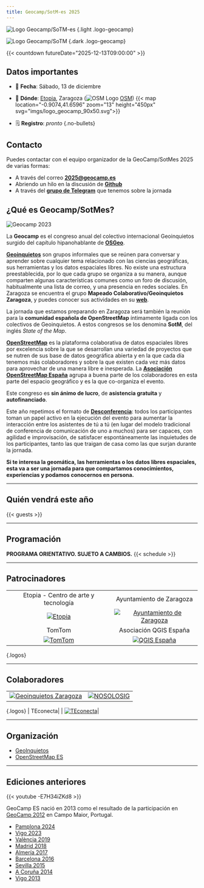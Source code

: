 ```yaml
---
title: Geocamp/SotM-es 2025 
---
```


<!-- Logos en tema claro y oscuro -->
![Logo Geocamp/SoTM-es](imgs/logo_geocamp_sotm_2025_web.svg)
{.light .logo-geocamp}

![Logo Geocamp/SoTM](imgs/logo_geocamp_sotm_2025_web_dark.svg)
{.dark .logo-geocamp}

{{< countdown futureDate="2025-12-13T09:00:00" >}}


## Datos importantes

* 📆 **Fecha**: Sábado, 13 de diciembre
* 📌 **Dónde**: [Etopia](https://www.zaragoza.es/sede/portal/etopia/), Zaragoza 
  (![OSM Logo](imgs/osm_logo_icon.svg) [OSM](https://www.openstreetmap.org/way/252382404))
{{< map location="-0.9074,41.6596" zoom="13" height="450px" svg="imgs/logo_geocamp_90x50.svg">}}

* 🗒 **Registro**: _pronto_
{.no-bullets}
## Contacto

Puedes contactar con el equipo organizador de la GeoCamp/SotMes 2025 de varias formas:

* A través del correo [**2025@geocamp.es**](mailto:2025@geocamp.es?Subject=Contacto%20GeoCamp-SotMes%202025)
* Abriendo un hilo en la discusión de [**Github**](https://github.com/geocamp-es/2025/discussions)
* A través del [**grupo de Telegram**](https://t.me/+s-M8b2nxP2hmNjFk) que tenemos sobre la jornada

## ¿Qué es Geocamp/SotMes?

![Geocamp 2023](imgs/geocamp2023.jpg)

La **Geocamp** es el congreso anual del colectivo internacional Geoinquietos surgido del capítulo hipanohablante de [**OSGeo**](https://osgeo.org).

[**Geoinquietos**](https://geoinquietos.org) son grupos informales que se reúnen para conversar y aprender sobre cualquier tema relacionado con las ciencias geográficas, sus herramientas y los datos espaciales libres. No existe una estructura preestablecida, por lo que cada grupo se organiza a su manera, aunque comparten algunas características comunes como un foro de discusión, habitualmente una lista de correo, y una presencia en redes sociales. En Zaragoza se encuentra el grupo **Mapeado Colaborativo/Geoinquietos Zaragoza**, y puedes conocer sus actividades en su [**web**](https://mapcolabora.org).

La jornada que estamos preparando en Zaragoza será también la reunión para la **comunidad española de OpenStreetMap** íntimamente ligada con los colectivos de Geoinquietos. A estos congresos se los denomina **SotM**, del inglés *State of the Map*.

[**OpenStreetMap**](https://wiki.openstreetmap.org/wiki/ES:P%C3%A1gina_principal) es la plataforma colaborativa de datos espaciales libres por excelencia sobre la que se desarrollan una variedad de proyectos que se nutren de sus base de datos geográfica abierta y en la que cada día tenemos más colaboradores y sobre la que existen cada vez más datos para aprovechar de una manera libre e inesperada. La [**Asociación OpenStreetMap España**](https://openstreetmap.es) agrupa a buena parte de los colaboradores en esta parte del espacio geográfico y es la que co-organiza el evento.

Este congreso es **sin ánimo de lucro**, de **asistencia gratuita** y **autofinanciado**.

Este año repetimos el formato de [**Desconferencia**](https://es.wikipedia.org/wiki/Desconferencia): todos los participantes toman un papel activo en la ejecución del evento para aumentar la interacción entre los asistentes de tú a tú (en lugar del modelo tradicional de conferencia de comunicación de uno a muchos) para ser capaces, con agilidad e improvisación, de satisfacer espontáneamente las inquietudes de los participantes, tanto las que traigan de casa como las que surjan durante la jornada.

**Si te interesa la geomática, las herramientas o los datos libres espaciales, esta va a ser una jornada para que compartamos conocimientos, experiencias y podamos conocernos en persona.**
- - -

## Quién vendrá este año


{{< guests >}}

- - -
## Programación

**PROGRAMA ORIENTATIVO. SUJETO A CAMBIOS.**
{{< schedule >}}

- - -

## Patrocinadores

| | |
| :--: | :--: |
| Etopia - Centro de arte y tecnología | Ayuntamiento de Zaragoza |
|  [![Etopia](./imgs/etopia.svg)](https://www.zaragoza.es/sede/portal/etopia/) | [![Ayuntamiento de Zaragoza](./imgs/ayto_zaragoza.svg)](https://www.zaragoza.es/sede/) |
| TomTom | Asociación QGIS España |
| [![TomTom](./imgs/tomtom.svg)](https://www.tomtom.com/) |  [![QGIS España](./imgs/qgis_esp.svg)](https://www.qgis.es/) |
{.logos}

- - -

## Colaboradores

| | |
| :--: | :--: |
| [![Geoinquietos Zaragoza](./imgs/mapcolabora.svg)](https://mapcolabora.org)|[![NOSOLOSIG](imgs/nosoloSIG.png)](https://nosolosig.com/)|
{.logos}
| TEconecta|
| [![TEconecta](./imgs/teconecta-soastel-h-a.svg)](https://www.teconecta.es)|


- - -

## Organización

* [GeoInquietos](https://geoinquietos.org)
* [OpenStreetMap ES](https://openstreetmap.es)

- - -

## Ediciones anteriores

{{< youtube -E7H34iZKd8 >}}

GeoCamp ES nació en 2013 como el resultado de la participación en [GeoCamp 2012](https://www.flickr.com/photos/geocamp/) en Campo Maior, Portugal. 

* [Pamplona 2024](http://2024.geocamp.es/)
* [Vigo 2023](http://2023.geocamp.es/)
* [València 2019](http://2019.geocamp.es/)
* [Madrid 2018](http://2018.geocamp.es/)
* [Almería 2017](http://2017.geocamp.es/)
* [Barcelona 2016](http://2016.geocamp.es/)
* [Sevilla 2015](http://2015.geocamp.es/)
* [A Coruña 2014](http://2014.geocamp.es/)
* [Vigo 2013](http://2013.geocamp.es/)
